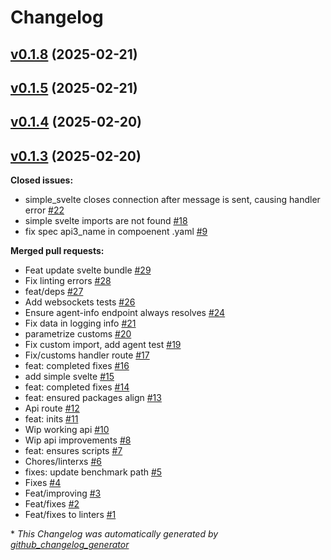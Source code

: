 # Changelog

## [v0.1.8](https://github.com/StationsStation/visualisation_station/tree/v0.1.8) (2025-02-21)

## [v0.1.5](https://github.com/StationsStation/visualisation_station/tree/v0.1.5) (2025-02-21)

## [v0.1.4](https://github.com/StationsStation/visualisation_station/tree/v0.1.4) (2025-02-20)

## [v0.1.3](https://github.com/StationsStation/visualisation_station/tree/v0.1.3) (2025-02-20)

**Closed issues:**

- simple\_svelte closes connection after message is sent, causing handler error [\#22](https://github.com/StationsStation/visualisation_station/issues/22)
- simple svelte imports are not found [\#18](https://github.com/StationsStation/visualisation_station/issues/18)
- fix spec api3\_name in compoenent .yaml [\#9](https://github.com/StationsStation/visualisation_station/issues/9)

**Merged pull requests:**

- Feat update svelte bundle [\#29](https://github.com/StationsStation/visualisation_station/pull/29)
- Fix linting errors [\#28](https://github.com/StationsStation/visualisation_station/pull/28)
- feat/deps [\#27](https://github.com/StationsStation/visualisation_station/pull/27)
- Add websockets tests [\#26](https://github.com/StationsStation/visualisation_station/pull/26)
- Ensure agent-info endpoint always resolves [\#24](https://github.com/StationsStation/visualisation_station/pull/24)
- Fix data in logging info [\#21](https://github.com/StationsStation/visualisation_station/pull/21)
- parametrize customs [\#20](https://github.com/StationsStation/visualisation_station/pull/20)
- Fix custom import, add agent test [\#19](https://github.com/StationsStation/visualisation_station/pull/19)
- Fix/customs handler route [\#17](https://github.com/StationsStation/visualisation_station/pull/17)
- feat: completed fixes [\#16](https://github.com/StationsStation/visualisation_station/pull/16)
- add simple svelte [\#15](https://github.com/StationsStation/visualisation_station/pull/15)
- feat: completed fixes [\#14](https://github.com/StationsStation/visualisation_station/pull/14)
- feat: ensured packages align [\#13](https://github.com/StationsStation/visualisation_station/pull/13)
- Api route [\#12](https://github.com/StationsStation/visualisation_station/pull/12)
- feat: inits [\#11](https://github.com/StationsStation/visualisation_station/pull/11)
- Wip working api [\#10](https://github.com/StationsStation/visualisation_station/pull/10)
- Wip api improvements [\#8](https://github.com/StationsStation/visualisation_station/pull/8)
- feat: ensures scripts [\#7](https://github.com/StationsStation/visualisation_station/pull/7)
- Chores/linterxs [\#6](https://github.com/StationsStation/visualisation_station/pull/6)
- fixes: update benchmark path [\#5](https://github.com/StationsStation/visualisation_station/pull/5)
- Fixes [\#4](https://github.com/StationsStation/visualisation_station/pull/4)
- Feat/improving [\#3](https://github.com/StationsStation/visualisation_station/pull/3)
- Feat/fixes [\#2](https://github.com/StationsStation/visualisation_station/pull/2)
- Feat/fixes to linters [\#1](https://github.com/StationsStation/visualisation_station/pull/1)



\* *This Changelog was automatically generated by [github_changelog_generator](https://github.com/github-changelog-generator/github-changelog-generator)*

